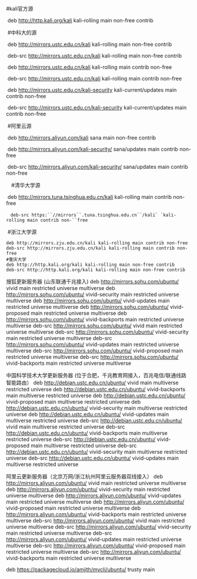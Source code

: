 \#kali官方源

​    deb http://http.kali.org/kali kali-rolling main non-free contrib

​    \#中科大的源

​    deb http://mirrors.ustc.edu.cn/kali kali-rolling main non-free contrib

​    deb-src http://mirrors.ustc.edu.cn/kali kali-rolling main non-free contrib

​    deb http://mirrors.ustc.edu.cn/kali kali-rolling main contrib non-free

​    deb-src http://mirrors.ustc.edu.cn/kali kali-rolling main contrib non-free

​    deb http://mirrors.ustc.edu.cn/kali-security kali-current/updates main contrib non-free

​    deb-src http://mirrors.ustc.edu.cn/kali-security kali-current/updates main contrib non-free

​      \#阿里云源

​    deb http://mirrors.aliyun.com/kali sana main non-free contrib

​    deb http://mirrors.aliyun.com/kali-security/ sana/updates main contrib non-free

​    deb-src http://mirrors.aliyun.com/kali-security/ sana/updates main contrib non-free

　#清华大学源

​    deb http://mirrors.tuna.tsinghua.edu.cn/kali kali-rolling main contrib non-free

```
　deb-src https:``//mirrors``.tuna.tsinghua.edu.cn``/kali` `kali-rolling main contrib non-``free
```

   

​    \#浙江大学源

```
deb http://mirrors.zju.edu.cn/kali kali-rolling main contrib non-free
deb-src http://mirrors.zju.edu.cn/kali kali-rolling main contrib non-free
#重庆大学
deb http://http.kali.org/kali kali-rolling main non-free contrib
deb-src http://http.kali.org/kali kali-rolling main non-free contrib
```

搜狐更新服务器 (山东联通千兆接入)
deb <http://mirrors.sohu.com/ubuntu/> vivid main restricted universe multiverse
deb <http://mirrors.sohu.com/ubuntu/> vivid-security main restricted universe multiverse
deb <http://mirrors.sohu.com/ubuntu/> vivid-updates main restricted universe multiverse
deb <http://mirrors.sohu.com/ubuntu/> vivid-proposed main restricted universe multiverse
deb <http://mirrors.sohu.com/ubuntu/> vivid-backports main restricted universe multiverse
deb-src <http://mirrors.sohu.com/ubuntu/> vivid main restricted universe multiverse
deb-src <http://mirrors.sohu.com/ubuntu/> vivid-security main restricted universe multiverse
deb-src <http://mirrors.sohu.com/ubuntu/> vivid-updates main restricted universe multiverse
deb-src <http://mirrors.sohu.com/ubuntu/> vivid-proposed main restricted universe multiverse
deb-src <http://mirrors.sohu.com/ubuntu/> vivid-backports main restricted universe multiverse

中国科学技术大学更新服务器 (位于合肥，千兆教育网接入，百兆电信/联通线路智能路由）
deb <http://debian.ustc.edu.cn/ubuntu/> vivid main multiverse restricted universe
deb <http://debian.ustc.edu.cn/ubuntu/> vivid-backports main multiverse restricted universe
deb <http://debian.ustc.edu.cn/ubuntu/> vivid-proposed main multiverse restricted universe
deb <http://debian.ustc.edu.cn/ubuntu/> vivid-security main multiverse restricted universe
deb <http://debian.ustc.edu.cn/ubuntu/> vivid-updates main multiverse restricted universe
deb-src <http://debian.ustc.edu.cn/ubuntu/> vivid main multiverse restricted universe
deb-src <http://debian.ustc.edu.cn/ubuntu/> vivid-backports main multiverse restricted universe
deb-src <http://debian.ustc.edu.cn/ubuntu/> vivid-proposed main multiverse restricted universe
deb-src <http://debian.ustc.edu.cn/ubuntu/> vivid-security main multiverse restricted universe
deb-src <http://debian.ustc.edu.cn/ubuntu/> vivid-updates main multiverse restricted universe

阿里云更新服务器（北京万网/浙江杭州阿里云服务器双线接入）
deb <http://mirrors.aliyun.com/ubuntu/> vivid main restricted universe multiverse
deb <http://mirrors.aliyun.com/ubuntu/> vivid-security main restricted universe multiverse
deb <http://mirrors.aliyun.com/ubuntu/> vivid-updates main restricted universe multiverse
deb <http://mirrors.aliyun.com/ubuntu/> vivid-proposed main restricted universe multiverse
deb <http://mirrors.aliyun.com/ubuntu/> vivid-backports main restricted universe multiverse
deb-src <http://mirrors.aliyun.com/ubuntu/> vivid main restricted universe multiverse
deb-src <http://mirrors.aliyun.com/ubuntu/> vivid-security main restricted universe multiverse
deb-src <http://mirrors.aliyun.com/ubuntu/> vivid-updates main restricted universe multiverse
deb-src <http://mirrors.aliyun.com/ubuntu/> vivid-proposed main restricted universe multiverse
deb-src <http://mirrors.aliyun.com/ubuntu/> vivid-backports main restricted universe multiverse

deb <https://packagecloud.io/amjith/mycli/ubuntu/> trusty main